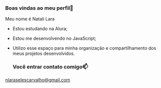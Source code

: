 ### Boas vindas ao meu perfil💖

Meu nome é Natali Lara 

- Estou estudando na Alura;
- Estou me desenvolvendo no JavaScript;
- Utilizo esse espaço para minha organização e compartilhamento dos meus projetos desenvolvidos.
  
  ### Você entrar contato comigo📫
  
nlaraselescarvalho@gmail.com
